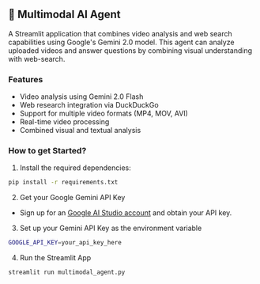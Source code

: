 ## 🧬 Multimodal AI Agent

A Streamlit application that combines video analysis and web search capabilities using Google's Gemini 2.0 model. This agent can analyze uploaded videos and answer questions by combining visual understanding with web-search.

### Features

- Video analysis using Gemini 2.0 Flash
- Web research integration via DuckDuckGo
- Support for multiple video formats (MP4, MOV, AVI)
- Real-time video processing
- Combined visual and textual analysis

### How to get Started?

1. Install the required dependencies:

```bash
pip install -r requirements.txt
```
2. Get your Google Gemini API Key

- Sign up for an [Google AI Studio account](https://aistudio.google.com/apikey) and obtain your API key.

3. Set up your Gemini API Key as the environment variable

```bash
GOOGLE_API_KEY=your_api_key_here
```

4. Run the Streamlit App
```bash
streamlit run multimodal_agent.py
```
